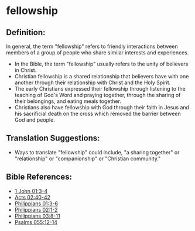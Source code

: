 # fellowship #

## Definition: ##

In general, the term "fellowship" refers to friendly interactions between members of a group of people who share similar interests and experiences.

* In the Bible, the term "fellowship" usually refers to the unity of believers in Christ.
* Christian fellowship is a shared relationship that believers have with one another through their relationship with Christ and the Holy Spirit.
* The early Christians expressed their fellowship through listening to the teaching of God's Word and praying together, through the sharing of their belongings, and eating meals together.
* Christians also have fellowship with God through their faith in Jesus and his sacrificial death on the cross which removed the barrier between God and people.

## Translation Suggestions: ##

* Ways to translate "fellowship" could include, "a sharing together" or  "relationship" or "companionship" or "Christian community."

## Bible References: ##

* [1 John 01:3-4](en/tn/1jn/help/01/03)
* [Acts 02:40-42](en/tn/act/help/02/40)
* [Philippians 01:3-6](en/tn/php/help/01/03)
* [Philippians 02:1-2](en/tn/php/help/02/01)
* [Philippians 03:8-11](en/tn/php/help/03/08)
* [Psalms 055:12-14](en/tn/psa/help/55/12)